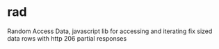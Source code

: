 rad
===

Random Access Data, javascript lib for accessing and iterating fix sized data rows with http 206 partial responses
